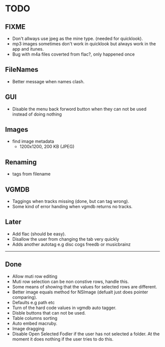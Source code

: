 TODO
====

FIXME
-----
* Don't allways use jpeg as the mine type. (needed for quicklook).
* mp3 images sometimes don't work in quicklook but always work in the app and itunes.
* Bug with m4a files coverted from flac?, only happened once 

FileNames
---------
* Better message when names clash.

GUI
---
* Disable the menu back forword button when they can not be used instead of doing nothing

Images
-------
* find image metadata
  * 1200x1200, 200 KB (JPEG)

Renaming
--------
* tags from filename

VGMDB
-----
* Taggings when tracks missing (done, but can tag wrong).
* Some kind of error handing when vgmdb returns no tracks.

Later
-----
* Add flac (should be easy).
* Disallow the user from changing the tab very quickly 
* Adds another autotag e.g disc cogs freedb or musicbrainz

----
Done
----
* Allow muti row editing
* Muti row selection can be non constive rows, handle this.
* Some means of showing that the values for selected rows are different.
* Better image equals method for NSImage (defualt just does pointer comparing).
* Defaults e.g path etc 
* Turn of the hard code values in vgmdb auto tagger.
* Disble buttons that can not be used.
* Table columns sorting 
* Auto embed macruby.
* Image dragging
* Disable Open Selected Fodler if the user has not selected a folder.
At the moment it does nothing if the user tries to do this.